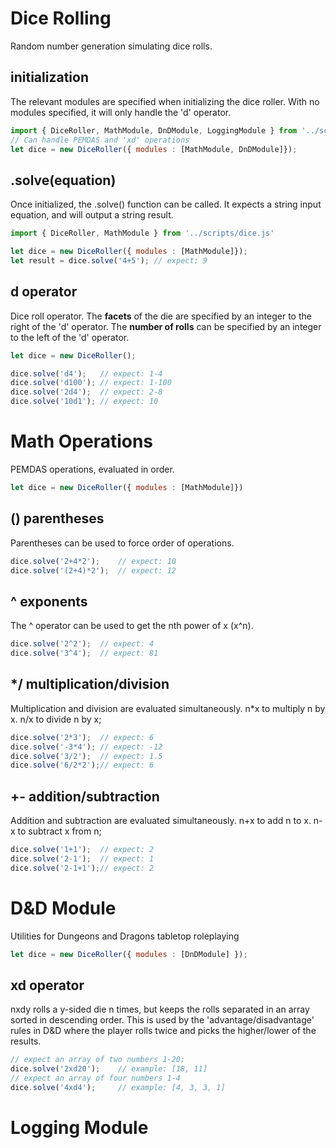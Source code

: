 # Dice Rolling
Random number generation simulating dice rolls.

## initialization
The relevant modules are specified when initializing the dice roller. With no modules specified, it will only handle the 'd' operator. 

```javascript
import { DiceRoller, MathModule, DnDModule, LoggingModule } from '../scripts/dice.js'
// Can handle PEMDAS and 'xd' operations
let dice = new DiceRoller({ modules : [MathModule, DnDModule]});
```

## .solve(equation)
Once initialized, the .solve() function can be called. It expects a string input equation, and will output a string result. 

```javascript
import { DiceRoller, MathModule } from '../scripts/dice.js'

let dice = new DiceRoller({ modules : [MathModule]});
let result = dice.solve('4+5'); // expect: 9
```

## d operator
Dice roll operator. The **facets** of the die are specified by an integer to the right of the 'd' operator. The **number of rolls** can be specified by an integer to the left of the 'd' operator.

```javascript 
let dice = new DiceRoller();

dice.solve('d4');   // expect: 1-4
dice.solve('d100'); // expect: 1-100
dice.solve('2d4');  // expect: 2-8
dice.solve('10d1'); // expect: 10
```

# Math Operations
PEMDAS operations, evaluated in order.

```javascript
let dice = new DiceRoller({ modules : [MathModule]})
```

## () parentheses
Parentheses can be used to force order of operations. 
```javascript 
dice.solve('2+4*2');    // expect: 10
dice.solve('(2+4)*2');  // expect: 12
```

## ^ exponents
The ^ operator can be used to get the nth power of x (x^n).
```javascript
dice.solve('2^2');  // expect: 4
dice.solve('3^4');  // expect: 81
```

## */ multiplication/division
Multiplication and division are evaluated simultaneously. n*x to multiply n by x. n/x to divide n by x;
```javascript
dice.solve('2*3');  // expect: 6
dice.solve('-3*4'); // expect: -12
dice.solve('3/2');  // expect: 1.5
dice.solve('6/2*2');// expect: 6
```

## +- addition/subtraction
Addition and subtraction are evaluated simultaneously. n+x to add n to x. n-x to subtract x from n;
```javascript
dice.solve('1+1');  // expect: 2
dice.solve('2-1');  // expect: 1
dice.solve('2-1+1');// expect: 2
```

# D&D Module  
Utilities for Dungeons and Dragons tabletop roleplaying

```javascript
let dice = new DiceRoller({ modules : [DnDModule] });
```

## xd operator  
nxdy rolls a y-sided die n times, but keeps the rolls separated in an array sorted in descending order. This is used by the 'advantage/disadvantage' rules in D&D where the player rolls twice and picks the higher/lower of the results.
```javascript
// expect an array of two numbers 1-20;
dice.solve('2xd20');    // example: [18, 11]
// expect an array of four numbers 1-4
dice.solve('4xd4');     // example: [4, 3, 3, 1]
```

# Logging Module